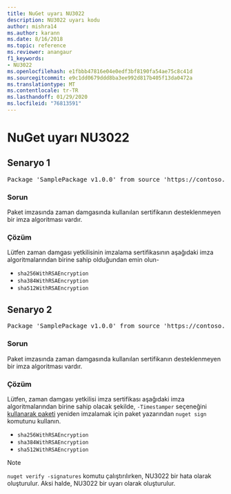 ```yaml
---
title: NuGet uyarı NU3022
description: NU3022 uyarı kodu
author: mishra14
ms.author: karann
ms.date: 8/16/2018
ms.topic: reference
ms.reviewer: anangaur
f1_keywords:
- NU3022
ms.openlocfilehash: e1fbbb47816e04e0edf3bf8190fa54ae75c8c41d
ms.sourcegitcommit: e9c1dd0679ddd8ba3ee992d817b405f13da0472a
ms.translationtype: MT
ms.contentlocale: tr-TR
ms.lasthandoff: 01/29/2020
ms.locfileid: "76813591"
---
```

# <a name="nuget-warning-nu3022"></a>NuGet uyarı NU3022

## <a name="scenario-1"></a>Senaryo 1

<pre>Package 'SamplePackage v1.0.0' from source 'https://contoso.com/index.json': The primary signature's timestamp certificate has an unsupported signature algorithm.</pre>

### <a name="issue"></a>Sorun

Paket imzasında zaman damgasında kullanılan sertifikanın desteklenmeyen bir imza algoritması vardır.


### <a name="solution"></a>Çözüm

Lütfen zaman damgası yetkilisinin imzalama sertifikasının aşağıdaki imza algoritmalarından birine sahip olduğundan emin olun- 
* `sha256WithRSAEncryption`
* `sha384WithRSAEncryption`
* `sha512WithRSAEncryption`



## <a name="scenario-2"></a>Senaryo 2

<pre>Package 'SamplePackage v1.0.0' from source 'https://contoso.com/index.json': The timestamp certificate has an unsupported signature algorithm (SHA1). The following algorithms are supported: SHA256RSA, SHA384RSA, SHA512RSA.</pre>

### <a name="issue"></a>Sorun

Paket imzasında zaman damgasında kullanılan sertifikanın desteklenmeyen bir imza algoritması vardır.


### <a name="solution"></a>Çözüm

Lütfen, zaman damgası yetkilisi imza sertifikası aşağıdaki imza algoritmalarından birine sahip olacak şekilde, `-Timestamper` seçeneğini [kullanarak paketi](../../create-packages/sign-a-package.md) yeniden imzalamak için paket yazarından `nuget sign` komutunu kullanın.
* `sha256WithRSAEncryption`
* `sha384WithRSAEncryption`
* `sha512WithRSAEncryption`


> [!Note]
> `nuget verify -signatures` komutu çalıştırılırken, NU3022 bir hata olarak oluşturulur. Aksi halde, NU3022 bir uyarı olarak oluşturulur.
